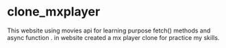 # clone_mxplayer
This website using movies api for learning purpose fetch() methods and async function . in website created a mx player clone for practice my skills.
